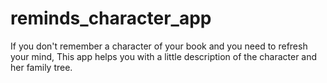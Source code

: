# reminds_character_app
If you don't remember a character of your book and you need to refresh your mind, This app helps you with a little description of the character and her family tree.
